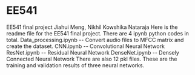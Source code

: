 # EE541
EE541 final project
Jiahui Meng, Nikhil Kowshika Nataraja
Here is the readme file for the EE541 final project.
There are 4 ipynb python codes in total.
Data_processing.ipynb -- Convert audio files to MFCC matrix and create the dataset.
CNN.ipynb -- Convolutional Neural Network
ResNet.ipynb -- Residual Neural Network
DenseNet.ipynb -- Densely Connected Neural Network
There are also 12 pkl files. These are the training and validation results of three neural networks.
